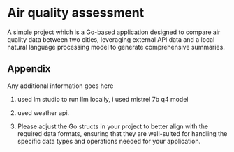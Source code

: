 
# Air quality assessment

A simple project which is a Go-based application designed to compare air quality data between two cities, leveraging external API data and a local natural language processing model to generate comprehensive summaries.


## Appendix

Any additional information goes here

1. used lm studio to run llm locally, i used mistrel 7b q4 model

2. used weather api.

3. Please adjust the Go structs in your project to better align with the required data formats, ensuring that they are well-suited for handling the specific data types and operations needed for your application.

